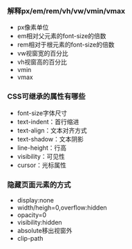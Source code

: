 
### 解释px/em/rem/vh/vw/vmin/vmax

- px像素单位
- em相对父元素的font-size的倍数
- rem相对于根元素的font-size的倍数
- vw视窗宽的百分比
- vh视窗高的百分比
- vmin
- vmax

### CSS可继承的属性有哪些

- font-size字体尺寸
- text-indent：首行缩进
- text-align：文本对齐方式
- text-shadow：文本阴影
- line-height：行高
- visibility：可见性
- cursor：光标属性

### 隐藏页面元素的方式

- display:none
- width/heigh=0,overflow:hidden
- opacity=0
- visibility:hidden
- absolute移出视窗外
- clip-path